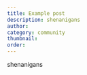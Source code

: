 ```yaml
---
title: Example post
description: shenanigans
author:
category: community
thumbnail:
order:
---
```


shenanigans
